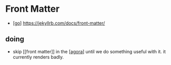 # Front Matter

- [[go]] https://jekyllrb.com/docs/front-matter/

## doing
- skip [[front matter]] in the [[agora]] until we do something useful with it. it currently renders badly.


[//begin]: # "Autogenerated link references for markdown compatibility"
[go]: go "Go"
[agora]: agora "Agora"
[//end]: # "Autogenerated link references"